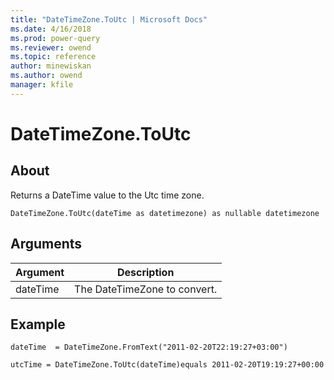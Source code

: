 ```yaml
---
title: "DateTimeZone.ToUtc | Microsoft Docs"
ms.date: 4/16/2018
ms.prod: power-query
ms.reviewer: owend
ms.topic: reference
author: minewiskan
ms.author: owend
manager: kfile
---
```

# DateTimeZone.ToUtc

  
## About  
Returns a DateTime value to the Utc time zone.  
  
```  
DateTimeZone.ToUtc(dateTime as datetimezone) as nullable datetimezone  
```  
  
## Arguments  
  
|Argument|Description|  
|------------|---------------|  
|dateTime|The DateTimeZone to convert.|  
  
## Example  
  
```  
dateTime  = DateTimeZone.FromText("2011-02-20T22:19:27+03:00")  
```  
  
```  
utcTime = DateTimeZone.ToUtc(dateTime)equals 2011-02-20T19:19:27+00:00  
```  
